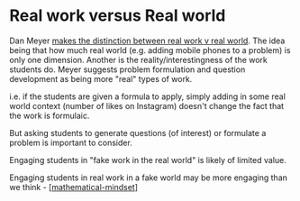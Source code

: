 # Real work versus Real world



Dan Meyer [makes the distinction between real work v real world](https://blog.mrmeyer.com/2014/developing-the-question-real-work-v-real-world/). The idea being that how much real world (e.g. adding mobile phones to a problem) is only one dimension. Another is the reality/interestingness of the work students do. Meyer suggests problem formulation and question development as being more "real" types of work.

i.e. if the students are given a formula to apply, simply adding in some real world context (number of likes on Instagram) doesn't change the fact that the work is formulaic.

But asking students to generate questions (of interest) or formulate a problem is important to consider.

Engaging students in "fake work in the real world" is likely of limited value. 

Engaging students in real work in a fake world may be more engaging than we think - [[mathematical-mindset]]




[//begin]: # "Autogenerated link references for markdown compatibility"
[mathematical-mindset]: mathematical-mindset "Mathematical Mindset"
[//end]: # "Autogenerated link references"